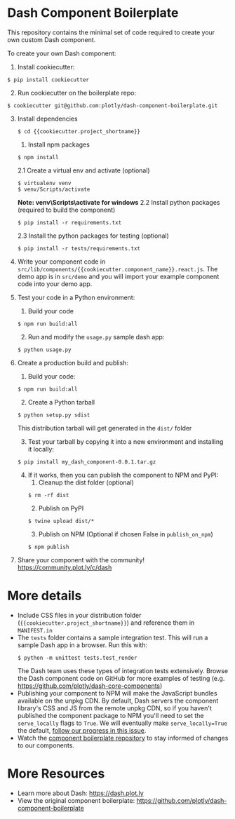 # Dash Component Boilerplate

This repository contains the minimal set of code required to create your own custom Dash component.

To create your own Dash component:

1. Install cookiecutter:
```
$ pip install cookiecutter
```
2. Run cookiecutter on the boilerplate repo:
```
$ cookiecutter git@github.com:plotly/dash-component-boilerplate.git
```
3. Install dependencies
    ```
    $ cd {{cookiecutter.project_shortname}}
    ```
    1. Install npm packages
    ```
    $ npm install
    ```
    2.1 Create a virtual env and activate (optional)
    ```
    $ virtualenv venv
    $ venv/Scripts/activate
    ```
    __Note: venv\Scripts\activate for windows__
    2.2 Install python packages (required to build the component)
    ```
    $ pip install -r requirements.txt
    ```
    2.3 Install the python packages for testing (optional)
    ```
    $ pip install -r tests/requirements.txt
    ```
4. Write your component code in `src/lib/components/{{cookiecutter.component_name}}.react.js`. The demo app is in `src/demo` and you will import your example component code into your demo app.
5. Test your code in a Python environment:
    1. Build your code
    ```
    $ npm run build:all
    ```
    2. Run and modify the `usage.py` sample dash app:
    ```
    $ python usage.py
    ```
6. Create a production build and publish:
    1. Build your code:
    ```
    $ npm run build:all
    ```
    2. Create a Python tarball
    ```
    $ python setup.py sdist
    ```
    This distribution tarball will get generated in the `dist/` folder

    3. Test your tarball by copying it into a new environment and installing it locally:
    ```
    $ pip install my_dash_component-0.0.1.tar.gz
    ```

    4. If it works, then you can publish the component to NPM and PyPI:
        1. Cleanup the dist folder (optional)
        ```
        $ rm -rf dist
        ```
        2. Publish on PyPI
        ```
        $ twine upload dist/*
        ```
        3. Publish on NPM (Optional if chosen False in `publish_on_npm`)
        ```
        $ npm publish
        ```
7. Share your component with the community! https://community.plot.ly/c/dash

# More details
- Include CSS files in your distribution folder (`{{cookiecutter.project_shortname}}`) and reference them in `MANIFEST.in`
- The `tests` folder contains a sample integration test. This will run a sample Dash app in a browser. Run this with:
    ```
    $ python -m unittest tests.test_render
    ```
    The Dash team uses these types of integration tests extensively. Browse the Dash component code on GitHub for more examples of testing (e.g. https://github.com/plotly/dash-core-components)
- Publishing your component to NPM will make the JavaScript bundles available on the unpkg CDN. By default, Dash servers the component library's CSS and JS from the remote unpkg CDN, so if you haven't published the component package to NPM you'll need to set the `serve_locally` flags to `True`. We will eventually make `serve_locally=True` the default, [follow our progress in this issue](https://github.com/plotly/dash/issues/284).
- Watch the [component boilerplate repository](https://github.com/plotly/dash-component-boilerplate) to stay informed of changes to our components.


# More Resources
- Learn more about Dash: https://dash.plot.ly
- View the original component boilerplate: https://github.com/plotly/dash-component-boilerplate

